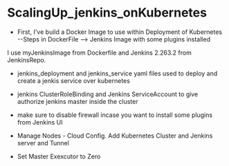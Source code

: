 # ScalingUp_jenkins_onKubernetes

* First, I've build a Docker Image to use within Deployment of Kubernetes
--Steps in DockerFile --> Jenkins Image with some plugins installed 

I use myJenkinsImage from Dockerfile and Jenkins 2.263.2 from JenkinsRepo. 

* jenkins_deployment and jenkins_service yaml files used to deploy and create a jenkis service over kubernetes

* jenkins ClusterRoleBinding and Jenkins ServiceAccount to give authorize jenkins master inside the cluster

* make sure to disable firewall incase you want to install some plugins from Jenkins UI

* Manage Nodes - Cloud Config. 
  Add Kubernetes Cluster and Jenkins server and Tunnel


* Set Master Exexcutor to Zero


